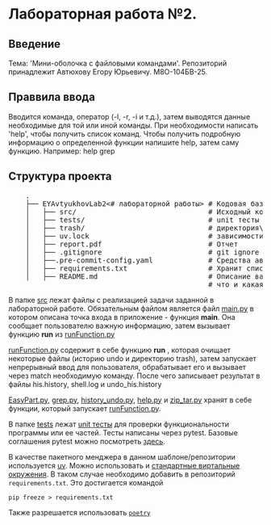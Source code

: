 # Лабораторная работа №2. 

## Введение
Тема: 'Мини-оболочка с файловыми командами'. Репозиторий принадлежит Автюхову Егору Юрьевичу.
М8О-104БВ-25.

## Праввила ввода
Вводится команда, оператор (-l, -r, -i и т.д.), затем выводятся данные необходимые для той или иной 
команды. При необходимости написать 'help', чтобы получить список команд. Чтобы получить подробную
информацию о определенной функции напишите help, затем саму функцию. Например: help grep


## Структура проекта

 <pre>
    .
    ├── EYAvtyukhovLab2<# лабораторной работы> # Кодовая база вашей лабораторной работы
    │   ├── src/                               # Исходный код
    │   ├── tests/                             # unit тесты
    │   ├── trash/                             # директория\мусорка, хранит файлы для undo
    │   ├── uv.lock                            # зависимости вашего проекта
    │   ├── report.pdf                         # Отчет
    │   ├── .gitignore                         # git ignore файл
    │   ├──.pre-commit-config.yaml             # Средства автоматизации проверки кодстайла
    │   ├── requirements.txt                   # Хранит список библиотек, необходимых для запуска кода
    │   ├── README.md                          # Описание вашего проекта, с описанием файлов и с титульником о том,
                                               # что и какая задача
</pre>

В папке [src](./src) лежат файлы с реализацией задачи заданной в лабораторной работе. Обязательным файлом является файл
[main.py](./src/main.py) в котором описана точка входа в приложение - функция **main**. Она сообщает пользователю важную информацию,
затем вызывает функцию **run** из [runFunction.py](./src/main.py)

[runFunction.py](./src/main.py) содержит в себе функцию **run** , которая очищает некоторые файлы (историю undo и директорию trash),
затем запускает непрерывный ввод для пользователя, обрабатывает его и вызывает через
match необходимую команду. После чего записывает результат в файлы his.history, shell.log и undo_his.history

[EasyPart.py](./src/main.py), [grep.py](./src/main.py), [history_undo.py](./src/main.py), [help.py](./src/main.py) и [zip_tar.py](./src/main.py) хранят в себе функции, который 
запускает [runFunction.py](./src/main.py).


В папке [tests](./tests) лежат [unit тесты](https://tproger.ru/articles/testiruem-na-python-unittest-i-pytest-instrukcija-dlja-nachinajushhih) для проверки функциональности программы или ее частей.
Тесты написаны через pytest.
Базовые соглашения pytest можно посмотреть [здесь](https://www.qabash.com/pytest-default-naming-conventions-guide/).

В качестве пакетного менджера в данном шаблоне/репозитории используется [uv](https://github.com/astral-sh/uv).
Можно использовать и [стандартные виртальные окружения](https://docs.python.org/3/library/venv.html). В таком случае необходимо добавить в репозиторий `requirements.txt`.
Это достигается командой
```shell
pip freeze > requirements.txt
```
Также разрешается использовать [`poetry`](https://python-poetry.org/)
